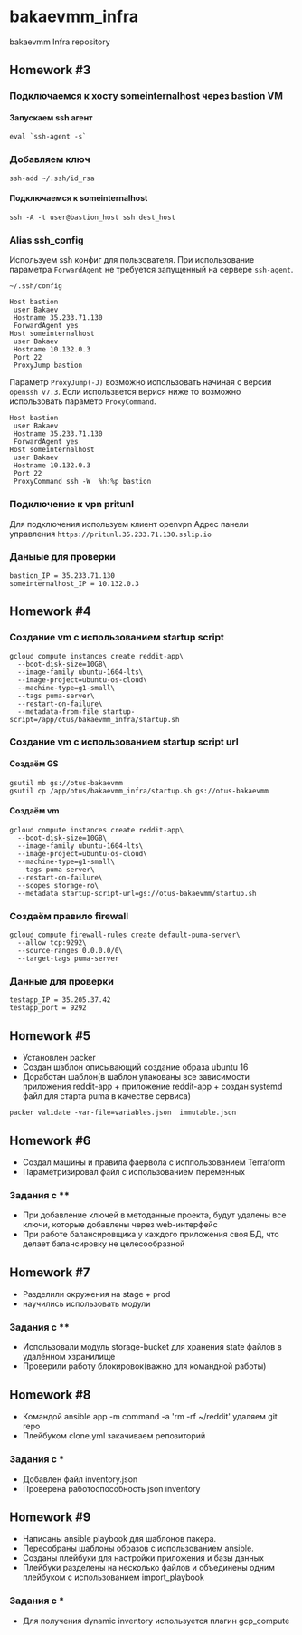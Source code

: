 # bakaevmm_infra
bakaevmm Infra repository
## Homework #3
### Подключаемся к хосту someinternalhost через bastion VM
#### Запускаем ssh агент
```
eval `ssh-agent -s`
```
### Добавляем ключ
```
ssh-add ~/.ssh/id_rsa
```

#### Подключаемся к someinternalhost
```
ssh -A -t user@bastion_host ssh dest_host
```

### Alias ssh_config
Используем ssh конфиг для пользователя. При использование параметра `ForwardAgent` не требуется запущенный на сервере `ssh-agent`.

`~/.ssh/config`
```
Host bastion
 user Bakaev
 Hostname 35.233.71.130
 ForwardAgent yes
Host someinternalhost
 user Bakaev
 Hostname 10.132.0.3
 Port 22
 ProxyJump bastion
```
Параметр `ProxyJump(-J)` возможно использовать начиная с версии `openssh v7.3`. Если использвется верися ниже то возможно использовать параметр `ProxyCommand`.
```
Host bastion
 user Bakaev
 Hostname 35.233.71.130
 ForwardAgent yes
Host someinternalhost
 user Bakaev
 Hostname 10.132.0.3
 Port 22
 ProxyCommand ssh -W  %h:%p bastion
```

### Подключение к vpn pritunl

Для подключения используем клиент openvpn
Адрес панели управления `https://pritunl.35.233.71.130.sslip.io`

### Даныые для проверки
```
bastion_IP = 35.233.71.130
someinternalhost_IP = 10.132.0.3
```



## Homework #4

### Создание vm с использованием startup script
```
gcloud compute instances create reddit-app\
  --boot-disk-size=10GB\
  --image-family ubuntu-1604-lts\
  --image-project=ubuntu-os-cloud\
  --machine-type=g1-small\
  --tags puma-server\
  --restart-on-failure\
  --metadata-from-file startup-script=/app/otus/bakaevmm_infra/startup.sh 
```

### Создание vm с использованием startup script url
#### Создаём GS
```
gsutil mb gs://otus-bakaevmm
gsutil cp /app/otus/bakaevmm_infra/startup.sh gs://otus-bakaevmm
```
#### Создаём vm
```
gcloud compute instances create reddit-app\
  --boot-disk-size=10GB\
  --image-family ubuntu-1604-lts\
  --image-project=ubuntu-os-cloud\
  --machine-type=g1-small\
  --tags puma-server\
  --restart-on-failure\
  --scopes storage-ro\
  --metadata startup-script-url=gs://otus-bakaevmm/startup.sh
```

### Создаём правило firewall
```
gcloud compute firewall-rules create default-puma-server\
  --allow tcp:9292\
  --source-ranges 0.0.0.0/0\
  --target-tags puma-server
```
### Данные для проверки
```
testapp_IP = 35.205.37.42
testapp_port = 9292
```



## Homework #5

* Установлен packer
* Создан шаблон описывающий создание образа ubuntu 16
* Доработан шаблон(в шаблон упакованы все зависимости приложения reddit-app + приложение reddit-app + создан systemd файл для старта puma в качестве сервиса)
```
packer validate -var-file=variables.json  immutable.json
```

## Homework #6

* Создал машины и правила фаервола с исппользованием Terraform
* Параметризировал файл с использованием переменных

### Задания с **

* При добавление ключей в методанные проекта, будут удалены все ключи, которые добавлены через web-интерфейс
* При работе балансировщика у каждого приложения своя БД, что делает балансировку не целесообразной


## Homework #7

* Разделили окружения на stage + prod
* научились использовать модули

### Задания с **

* Использовали модуль storage-bucket для хранения state файлов в удалённом хзранилище
* Проверили работу блокировок(важно для командной работы)

## Homework #8

* Командой ansible app -m command -a 'rm -rf ~/reddit' удаляем git repo
* Плейбуком clone.yml закачиваем репозиторий

### Задания с *

* Добавлен файл inventory.json
* Проверена работоспособность json inventory

## Homework #9

* Написаны ansible playbook для шаблонов пакера.
* Пересобраны шаблоны образов с использованием ansible.
* Созданы плейбуки для настройки приложения и базы данных
* Плейбуки разделены на несколько файлов и объединены одним плейбуком с использованием import_playbook

### Задания с *

* Для получения dynamic inventory используется плагин gcp_compute



